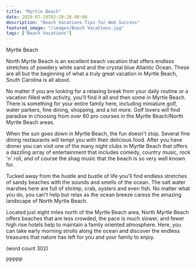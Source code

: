 ```yaml
---
title: "Myrtle Beach"
date: 2020-07-19T02:20:20-08:00
description: "Beach Vacations Tips for Web Success"
featured_image: "/images/Beach Vacations.jpg"
tags: ["Beach Vacations"]
---
```


Myrtle Beach

North Myrtle Beach is an excellent beach vacation
that offers endless stretches of powdery white 
sand and the crystal blue Atlantic Ocean.  These
are all but the beginning of what a truly great 
vacation in Myrtle Beach, South Carolina is all 
about.

No matter if you are looking for a relaxing break
from your daily routine or a vacation filled with
activity, you'll find it all and then some in Myrtle
Beach.  There is something for your entire family
here, including miniature golf, water parkers, fine
dining, shopping, and a lot more.  Golf lovers will
find paradise in choosing from over 80 pro courses
in the Myrtle Beach/North Myrtle Beach areas.

When the sun goes down in Myrtle Beach, the fun
doesn't stop.  Several fine dining restaurants 
will tempt you with their delicious food.  After 
you have dinner you can visit one of the many night
clubs in Myrtle Beach that offers a dazzling array
of entertainment that includes comedy, country
music, rock 'n' roll, and of course the shag music
that the beach is so very well known for.

Tucked away from the hustle and bustle of life
you'll find endless stretches of sandy beaches 
with the sounds and smells of the ocean.  The salt
water marshes here are full of shrimp, crab, oysters
and even fish.  No matter what you do, you can't 
help but relax as the ocean breeze caress the 
amazing landscape of North Myrtle Beach.

Located just eight miles north of the Myrtle Beach
area, North Myrtle Beach offers beaches that are
less crowded, the pace is much slower, and fewer
high rise hotels help to maintain a family oriented
atmosphere.  Here, you can take early morning
strolls along the ocean and discover the endless
treasures that nature has left for you and your
family to enjoy.

(word count 302)

PPPPP
